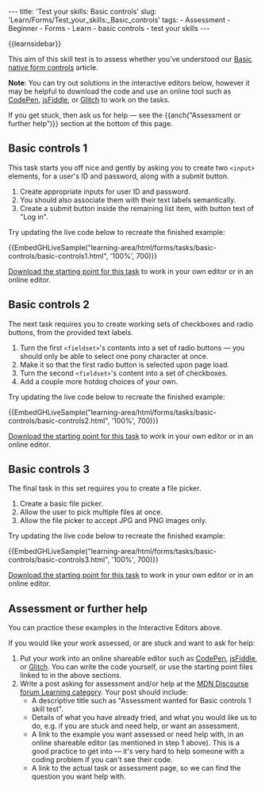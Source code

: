 --- title: 'Test your skills: Basic controls' slug: 'Learn/Forms/Test_your_skills:\_Basic_controls' tags: - Assessment - Beginner - Forms - Learn - basic controls - test your skills ---

{{learnsidebar}}

This aim of this skill test is to assess whether you've understood our [Basic native form controls](/en-US/docs/Learn/Forms/Basic_native_form_controls) article.

**Note**: You can try out solutions in the interactive editors below, however it may be helpful to download the code and use an online tool such as [CodePen](https://codepen.io/), [jsFiddle](https://jsfiddle.net/), or [Glitch](https://glitch.com/) to work on the tasks.

If you get stuck, then ask us for help — see the {{anch("Assessment or further help")}} section at the bottom of this page.

## Basic controls 1

This task starts you off nice and gently by asking you to create two `<input>` elements, for a user's ID and password, along with a submit button.

1.  Create appropriate inputs for user ID and password.
2.  You should also associate them with their text labels semantically.
3.  Create a submit button inside the remaining list item, with button text of "Log in".

Try updating the live code below to recreate the finished example:

{{EmbedGHLiveSample("learning-area/html/forms/tasks/basic-controls/basic-controls1.html", '100%', 700)}}

[Download the starting point for this task](https://github.com/mdn/learning-area/blob/master/html/forms/tasks/basic-controls/basic-controls1-download.html) to work in your own editor or in an online editor.

## Basic controls 2

The next task requires you to create working sets of checkboxes and radio buttons, from the provided text labels.

1.  Turn the first `<fieldset>`'s contents into a set of radio buttons — you should only be able to select one pony character at once.
2.  Make it so that the first radio button is selected upon page load.
3.  Turn the second `<fieldset>`'s content into a set of checkboxes.
4.  Add a couple more hotdog choices of your own.

Try updating the live code below to recreate the finished example:

{{EmbedGHLiveSample("learning-area/html/forms/tasks/basic-controls/basic-controls2.html", '100%', 700)}}

[Download the starting point for this task](https://github.com/mdn/learning-area/blob/master/html/forms/tasks/basic-controls/basic-controls2-download.html) to work in your own editor or in an online editor.

## Basic controls 3

The final task in this set requires you to create a file picker.

1.  Create a basic file picker.
2.  Allow the user to pick multiple files at once.
3.  Allow the file picker to accept JPG and PNG images only.

Try updating the live code below to recreate the finished example:

{{EmbedGHLiveSample("learning-area/html/forms/tasks/basic-controls/basic-controls3.html", '100%', 700)}}

[Download the starting point for this task](https://github.com/mdn/learning-area/blob/master/html/forms/tasks/basic-controls/basic-controls3-download.html) to work in your own editor or in an online editor.

## Assessment or further help

You can practice these examples in the Interactive Editors above.

If you would like your work assessed, or are stuck and want to ask for help:

1.  Put your work into an online shareable editor such as [CodePen](https://codepen.io/), [jsFiddle](https://jsfiddle.net/), or [Glitch](https://glitch.com/). You can write the code yourself, or use the starting point files linked to in the above sections.
2.  Write a post asking for assessment and/or help at the <a href="https://discourse.mozilla.org/c/mdn/learn" class="external external-icon">MDN Discourse forum Learning category</a>. Your post should include:
    - A descriptive title such as "Assessment wanted for Basic controls 1 skill test".
    - Details of what you have already tried, and what you would like us to do, e.g. if you are stuck and need help, or want an assessment.
    - A link to the example you want assessed or need help with, in an online shareable editor (as mentioned in step 1 above). This is a good practice to get into — it's very hard to help someone with a coding problem if you can't see their code.
    - A link to the actual task or assessment page, so we can find the question you want help with.
